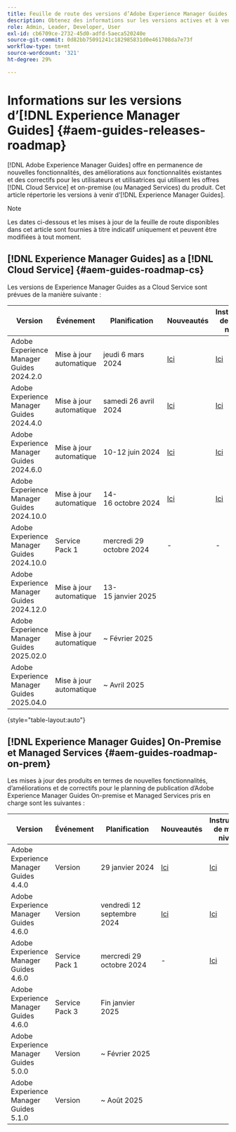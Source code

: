 ```yaml
---
title: Feuille de route des versions d’Adobe Experience Manager Guides 2024
description: Obtenez des informations sur les versions actives et à venir d’Adobe Experience Manager Guides On-Prem et d’Adobe Experience Manager Guides as a Cloud Service
role: Admin, Leader, Developer, User
exl-id: cb6709ce-2732-45d0-adfd-5aeca520240e
source-git-commit: 0d82bb75091241c182985831d0e461708da7e73f
workflow-type: tm+mt
source-wordcount: '321'
ht-degree: 29%

---
```


# Informations sur les versions d’[!DNL Experience Manager Guides] {#aem-guides-releases-roadmap}

[!DNL Adobe Experience Manager Guides] offre en permanence de nouvelles fonctionnalités, des améliorations aux fonctionnalités existantes et des correctifs pour les utilisateurs et utilisatrices qui utilisent les offres [!DNL Cloud Service] et on-premise (ou Managed Services) du produit. Cet article répertorie les versions à venir d’[!DNL Experience Manager Guides].

>[!NOTE]
>
>Les dates ci-dessous et les mises à jour de la feuille de route disponibles dans cet article sont fournies à titre indicatif uniquement et peuvent être modifiées à tout moment.

## [!DNL Experience Manager Guides] as a [!DNL Cloud Service] {#aem-guides-roadmap-cs}

Les versions de Experience Manager Guides as a Cloud Service sont prévues de la manière suivante :

| Version | Événement | Planification | Nouveautés | Instructions de mise à niveau | Problèmes résolus | Statut |
|---|---|---|---|---|---|---|
| Adobe Experience Manager Guides 2024.2.0 | Mise à jour automatique | jeudi 6 mars 2024 | [Ici](whats-new-2024-2-0.md) | [Ici](upgrade-instructions-2024-2-0.md) | [Ici](fixed-issues-2024-2-0.md) | Mis à jour |
| Adobe Experience Manager Guides 2024.4.0 | Mise à jour automatique | samedi 26 avril 2024 | [Ici](whats-new-2024-04-0.md) | [Ici](upgrade-instructions-2024-04-0.md) | [Ici](fixed-issues-2024-04-0.md) | Mis à jour |
| Adobe Experience Manager Guides 2024.6.0 | Mise à jour automatique | 10-12 juin 2024 | [Ici](whats-new-2024-06-0.md) | [Ici](upgrade-instructions-2024-06-0.md) | [Ici](fixed-issues-2024-06-0.md) | Mis à jour |
| Adobe Experience Manager Guides 2024.10.0 | Mise à jour automatique | 14-16 octobre 2024 | [Ici](whats-new-2024-10-0.md) | [Ici](upgrade-instructions-2024-10-0.md) | [Ici](fixed-issues-2024-10-0.md) | Mis à jour |
| Adobe Experience Manager Guides 2024.10.0 | Service Pack 1 | mercredi 29 octobre 2024 | - | - | [Ici](fixed-issues-2024-10-0-sp1.md) | Mis à jour |
| Adobe Experience Manager Guides 2024.12.0 | Mise à jour automatique | 13-15 janvier 2025 |  |  |  | Cible |
| Adobe Experience Manager Guides 2025.02.0 | Mise à jour automatique | ~ Février 2025 |  |  |  | Cible |
| Adobe Experience Manager Guides 2025.04.0 | Mise à jour automatique | ~ Avril 2025 |  |  |  | Cible |

{style="table-layout:auto"}

## [!DNL Experience Manager Guides] On-Premise et Managed Services {#aem-guides-roadmap-on-prem}

Les mises à jour des produits en termes de nouvelles fonctionnalités, d’améliorations et de correctifs pour le planning de publication d’Adobe Experience Manager Guides On-premise et Managed Services pris en charge sont les suivantes :

| Version | Événement | Planification | Nouveautés | Instructions de mise à niveau | Statut |
|---|---|---|---|---|---|
| Adobe Experience Manager Guides 4.4.0 | Version | 29 janvier 2024 | [Ici](whats-new-4-4.md) | [Ici](upgrade-instructions-4-4.md) | Libéré |
| Adobe Experience Manager Guides 4.6.0 | Version | vendredi 12 septembre 2024 | [Ici](whats-new-4-6.md) | [Ici](upgrade-instructions-4-6-0.md) | Libéré |
| Adobe Experience Manager Guides 4.6.0 | Service Pack 1 | mercredi 29 octobre 2024 | - | [Ici](upgrade-instructions-4-6-0-sp1.md) | Libéré |
| Adobe Experience Manager Guides 4.6.0 | Service Pack 3 | Fin janvier 2025 |  |  | Cible |
| Adobe Experience Manager Guides 5.0.0 | Version | ~ Février 2025 |  |  | Cible |
| Adobe Experience Manager Guides 5.1.0 | Version | ~ Août 2025 |  |  | Cible |
